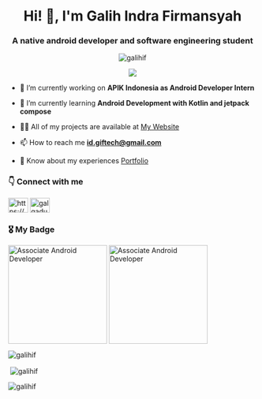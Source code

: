 <h1 align="center">Hi! 👋, I'm Galih Indra Firmansyah</h1>
<h3 align="center">A native android developer and software engineering student</h3>


<p align="center"> 
  <img src="https://komarev.com/ghpvc/?username=galihif&label=Profile%20views&color=0e75b6&style=flat" alt="galihif" /> 
</p>

<p align="center">
  <img alig src="https://github-profile-trophy.vercel.app/?username=galihif&column=6&rank=-C,-?" />
</p>

- 🔭 I’m currently working on **APIK Indonesia as Android Developer Intern**

- 🌱 I’m currently learning **Android Development with Kotlin and jetpack compose**

- 👨‍💻 All of my projects are available at [My Website](https://gif-tech.web.app/)

- 📫 How to reach me **id.giftech@gmail.com**

- 📄 Know about my experiences [Portfolio](https://s.id/GalihifPortfolio)


### :point_down: Connect with me
<p align="left">
<a href="https://linkedin.com/in/https://www.linkedin.com/in/galihif/" target="blank"><img align="center" src="https://raw.githubusercontent.com/rahuldkjain/github-profile-readme-generator/master/src/images/icons/Social/linked-in-alt.svg" alt="https://www.linkedin.com/in/galihif/" height="30" width="40" /></a>
<a href="https://www.hackerrank.com/galgadut" target="blank"><img align="center" src="https://raw.githubusercontent.com/rahuldkjain/github-profile-readme-generator/master/src/images/icons/Social/hackerrank.svg" alt="galgadut24" height="30" width="40" /></a>
</p>

### :medal_military: My Badge


<p align="left">
<a href="https://www.credential.net/2772d469-f5e1-4e03-a661-cae7c730db6e" target="blank"><img align="center" src="https://templates.images.credential.net/16570305677153544077318830934231.png" alt="Associate Android Developer" height="200" width="200" /></a>
<a href="https://www.holopin.io/userbadge/cl8lqa0pz1135109mp4z2fkr76" target="blank"><img align="center" src="https://www.holopin.io/_next/image?url=https%3A%2F%2Fassets.holopin.io%2FeyJidWNrZXQiOiJob2xvcGluLWFzc2V0cyIsImtleSI6ImFzc2V0cy9jbDhlcTN6OWMwMzU3MDlsM2Z4OTluOHg2IiwiZWRpdHMiOnsicm90YXRlIjpudWxsfX0%3D&w=1920&q=75" alt="Associate Android Developer" height="200" width="200" /></a>
</p>

<p><img align="center" src="https://github-readme-stats.vercel.app/api/top-langs?username=galihif&show_icons=true&locale=en&layout=compact" alt="galihif" /></p>

<p>&nbsp;<img align="center" src="https://github-readme-stats.vercel.app/api?username=galihif&show_icons=true&locale=en" alt="galihif" /></p>

<p><img align="center" src="https://github-readme-streak-stats.herokuapp.com/?user=galihif&" alt="galihif" /></p>
